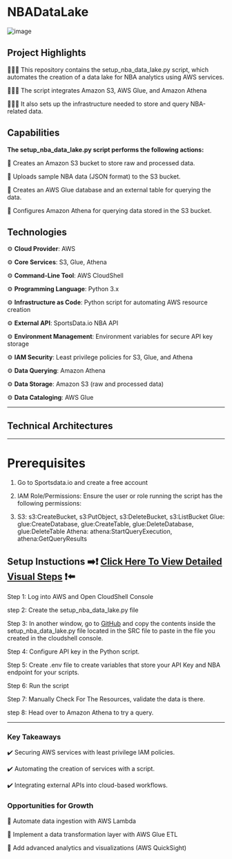 # NBADataLake
![image](https://github.com/user-attachments/assets/da946492-8d8a-438e-8d3b-e3a00e43ad9f)

## **Project Highlights**
⛹🏾‍♀️ This repository contains the setup_nba_data_lake.py script, which automates the creation of a data lake for NBA analytics using AWS 
    services. 

⛹🏾‍♀️ The script integrates Amazon S3, AWS Glue, and Amazon Athena

⛹🏾‍♀️ It also sets up the infrastructure needed to store and query NBA-related data.



## **Capabilities**
**The setup_nba_data_lake.py script performs the following actions:**

🔧 Creates an Amazon S3 bucket to store raw and processed data.

🔧 Uploads sample NBA data (JSON format) to the S3 bucket.

🔧 Creates an AWS Glue database and an external table for querying the data.

🔧 Configures Amazon Athena for querying data stored in the S3 bucket.



## **Technologies**
⚙️ **Cloud Provider**: AWS

⚙️ **Core Services**: S3, Glue, Athena

⚙️ **Command-Line Tool**: AWS CloudShell

⚙️ **Programming Language**: Python 3.x

⚙️ **Infrastructure as Code**: Python script for automating AWS resource creation

⚙️ **External API**: SportsData.io NBA API

⚙️ **Environment Management**: Environment variables for secure API key storage

⚙️ **IAM Security**: Least privilege policies for S3, Glue, and Athena

⚙️ **Data Querying**: Amazon Athena

⚙️ **Data Storage**: Amazon S3 (raw and processed data)

⚙️ **Data Cataloging**: AWS Glue

---

## **Technical Architectures**


---


# Prerequisites

1. Go to Sportsdata.io and create a free account

2. IAM Role/Permissions: Ensure the user or role running the script has the following permissions:

3. S3: s3:CreateBucket, s3:PutObject, s3:DeleteBucket, s3:ListBucket
  Glue: glue:CreateDatabase, glue:CreateTable, glue:DeleteDatabase, glue:DeleteTable
  Athena: athena:StartQueryExecution, athena:GetQueryResults


## **Setup Instuctions**   ➡️❗ [Click Here To View Detailed Visual Steps](https://github.com/MJaloui/NBADataLake/blob/main/VisualStepsHere.md) ❗⬅️

Step 1: Log into AWS and Open CloudShell Console

step 2: Create the setup_nba_data_lake.py file

Step 3: In another window, go to [GitHub](https://github.com/MJaloui/NBADataLake) and copy the contents inside the setup_nba_data_lake.py file located in the SRC file to paste in the file
        you created in the cloudshell console.

Step 4: Configure API key in the Python script.

Step 5: Create .env file to create variables that store your API Key and NBA endpoint for your scripts.

Step 6: Run the script

Step 7: Manually Check For The Resources, validate the data is there.

step 8: Head over to Amazon Athena to try a query.

---

### **Key Takeaways**
✔️ Securing AWS services with least privilege IAM policies.

✔️ Automating the creation of services with a script.

✔️ Integrating external APIs into cloud-based workflows.


### **Opportunities for Growth**
🌱 Automate data ingestion with AWS Lambda

🌱 Implement a data transformation layer with AWS Glue ETL

🌱 Add advanced analytics and visualizations (AWS QuickSight)

